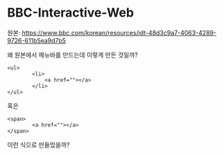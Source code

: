 # BBC-Interactive-Web
원본: https://www.bbc.com/korean/resources/idt-48d3c9a7-4063-4289-9726-611b5ea9d7b5

왜 원본에서 메뉴바를 만드는데 이렇게 만든 것일까?
```
<ul>
        <li>
            <a href=""></a>
        </li>
</ul>
```
혹은 
```
<span>
        <a href=""></a>
</span>
```
이런 식으로 만들었을까?
